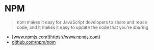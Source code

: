 # NPM
> npm makes it easy for JavaScript developers to share and reuse code, and it makes it easy to update the code that you're sharing.

* [www.npmjs.com](https://www.npmjs.com)
* [github.com/npm/npm](https://github.com/npm/npm)